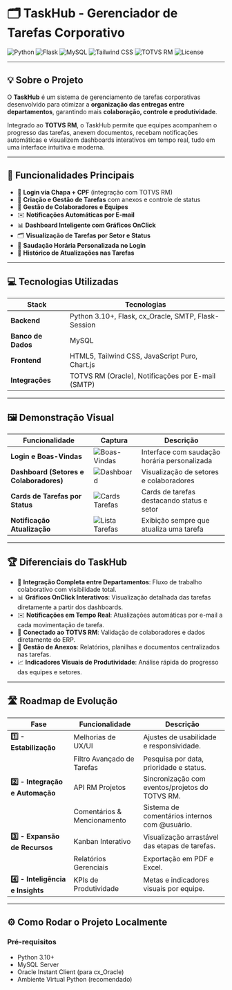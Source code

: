 # 🗂️ TaskHub - Gerenciador de Tarefas Corporativo

![Python](https://img.shields.io/badge/Python-3.10+-blue?logo=python)
![Flask](https://img.shields.io/badge/Flask-Backend-lightgrey?logo=flask)
![MySQL](https://img.shields.io/badge/MySQL-Database-blue?logo=mysql)
![Tailwind CSS](https://img.shields.io/badge/TailwindCSS-Frontend-38B2AC?logo=tailwindcss)
![TOTVS RM](https://img.shields.io/badge/Integrado%20ao-TOTVS%20RM-orange)
![License](https://img.shields.io/badge/License-MIT-green)

---

## 💡 Sobre o Projeto

O **TaskHub** é um sistema de gerenciamento de tarefas corporativas desenvolvido para otimizar a **organização das entregas entre departamentos**, garantindo mais **colaboração, controle e produtividade**.

Integrado ao **TOTVS RM**, o TaskHub permite que equipes acompanhem o progresso das tarefas, anexem documentos, recebam notificações automáticas e visualizem dashboards interativos em tempo real, tudo em uma interface intuitiva e moderna.

---

## 🚀 Funcionalidades Principais

- 🔐 **Login via Chapa + CPF** (integração com TOTVS RM)
- 📝 **Criação e Gestão de Tarefas** com anexos e controle de status
- 👥 **Gestão de Colaboradores e Equipes**
- ✉️ **Notificações Automáticas por E-mail**
- 📊 **Dashboard Inteligente com Gráficos OnClick**
- 🗂️ **Visualização de Tarefas por Setor e Status**
- 🧠 **Saudação Horária Personalizada no Login**
- 🔄 **Histórico de Atualizações nas Tarefas**

---

## 💻 Tecnologias Utilizadas

| Stack | Tecnologias |
|-------|-------------|
| **Backend** | Python 3.10+, Flask, cx_Oracle, SMTP, Flask-Session |
| **Banco de Dados** | MySQL |
| **Frontend** | HTML5, Tailwind CSS, JavaScript Puro, Chart.js |
| **Integrações** | TOTVS RM (Oracle), Notificações por E-mail (SMTP) |

---

## 🖼️ Demonstração Visual

| Funcionalidade | Captura | Descrição |
|----------------|---------|-----------|
| **Login e Boas-Vindas** | ![Boas-Vindas](https://github.com/RaquelDaud180/Gerenciador-Tarefas-/blob/main/boasvindas.png) | Interface com saudação horária personalizada |
| **Dashboard (Setores e Colaboradores)** | ![Dashboard](https://github.com/RaquelDaud180/Gerenciador-Tarefas-/blob/main/dashboard.png) | Visualização de setores e colaboradores |
| **Cards de Tarefas por Status** | ![Cards Tarefas](https://github.com/RaquelDaud180/Gerenciador-Tarefas-/blob/dd83d092e687c8f3ffa587b597860062fc5904c0/Imagem%20do%20WhatsApp%20de%202025-08-02%20%C3%A0(s)%2020.58.41_6532e51a.jpg) | Cards de tarefas destacando status e setor |
| **Notificação Atualização** | ![Lista Tarefas](https://github.com/RaquelDaud180/Gerenciador-Tarefas-/blob/dd83d092e687c8f3ffa587b597860062fc5904c0/Imagem%20do%20WhatsApp%20de%202025-08-02%20%C3%A0(s)%2020.56.24_53f55fc5.jpg) | Exibição sempre que atualiza uma tarefa |

---

## 🏆 Diferenciais do TaskHub

- 🔄 **Integração Completa entre Departamentos**: Fluxo de trabalho colaborativo com visibilidade total.
- 📊 **Gráficos OnClick Interativos**: Visualização detalhada das tarefas diretamente a partir dos dashboards.
- ✉️ **Notificações em Tempo Real**: Atualizações automáticas por e-mail a cada movimentação de tarefa.
- 🧩 **Conectado ao TOTVS RM**: Validação de colaboradores e dados diretamente do ERP.
- 📎 **Gestão de Anexos**: Relatórios, planilhas e documentos centralizados nas tarefas.
- 📈 **Indicadores Visuais de Produtividade**: Análise rápida do progresso das equipes e setores.

---

## 🛣️ Roadmap de Evolução

| Fase | Funcionalidade | Descrição |
|------|----------------|----------|
| **1️⃣ - Estabilização** | Melhorias de UX/UI | Ajustes de usabilidade e responsividade. |
| | Filtro Avançado de Tarefas | Pesquisa por data, prioridade e status. |
| **2️⃣ - Integração e Automação** | API RM Projetos | Sincronização com eventos/projetos do TOTVS RM. |
| | Comentários & Mencionamento | Sistema de comentários internos com @usuário. |
| **3️⃣ - Expansão de Recursos** | Kanban Interativo | Visualização arrastável das etapas de tarefas. |
| | Relatórios Gerenciais | Exportação em PDF e Excel. |
| **4️⃣ - Inteligência e Insights** | KPIs de Produtividade | Metas e indicadores visuais por equipe. |


---

## ⚙️ Como Rodar o Projeto Localmente

### Pré-requisitos
- Python 3.10+
- MySQL Server
- Oracle Instant Client (para cx_Oracle)
- Ambiente Virtual Python (recomendado)


